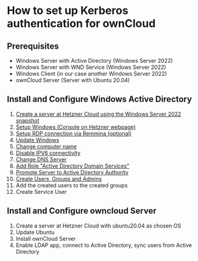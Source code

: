 # How to set up Kerberos authentication for ownCloud

## Prerequisites
* Windows Server with Active Directory (Windows Server 2022)
* Windows Server with WND Service (Windows Server 2022)
* Windows Client (in our case another Windows Server 2022)
* ownCloud Server (Server with Ubuntu 20.04)

## Install and Configure Windows Active Directory
1. [Create a server at Hetzner Cloud using the Windows Server 2022 snapshot]
2. [Setup Windows (Console on Hetzner webpage)]
3. [Setup RDP connection via Remmina (optional)]
4. [Update Windows]
5. [Change computer name]
6. [Disable IPV6 connectivity]
7. [Change DNS Server]
8. [Add Role "Active Directory Domain Services"]
9. [Promote Server to Active Directory Authority]
10. [Create Users, Groups and Admins]
11. Add the created users to the created groups
12. Create Service User
    




## Install and Configure owncloud Server
1. Create a server at Hetzner Cloud with ubuntu20.04 as chosen OS
2. Update Ubuntu
3. Install ownCloud Server
4. Enable LDAP app, connect to Active Directory, sync users from Active Directory



[Create a server at Hetzner Cloud using the Windows Server 2022 snapshot]: https://github.com/GeraldLeikam/tutorials/blob/master/guides/windows/server2022/create_hetzner_snapshot.md
[Setup Windows (Console on Hetzner webpage)]: https://github.com/GeraldLeikam/tutorials/blob/master/guides/windows/server2022/finish_setup_hetzner_webconsole.md
[Setup RDP connection via Remmina (optional)]: https://github.com/GeraldLeikam/tutorials/blob/master/guides/windows/server2022/setup_rdp_remmina.md
[Update Windows]: https://github.com/GeraldLeikam/tutorials/blob/master/guides/windows/server2022/update_windows.md
[Change computer name]: https://github.com/GeraldLeikam/tutorials/blob/master/guides/windows/server2022/change_computer_name.md
[Disable IPV6 connectivity]: https://github.com/GeraldLeikam/tutorials/blob/master/guides/windows/server2022/disable_ipv6_connectivity.md
[Change DNS Server]: https://github.com/GeraldLeikam/tutorials/blob/master/guides/windows/server2022/change_dns_server.md
[Add Role "Active Directory Domain Services"]: https://github.com/GeraldLeikam/tutorials/blob/master/guides/windows/server2022/install_active_directory_role.md
[Promote Server to Active Directory Authority]: https://github.com/GeraldLeikam/tutorials/blob/master/guides/windows/server2022/promote_server_to_active_directory.md
[Create Users, Groups and Admins]: https://github.com/GeraldLeikam/tutorials/blob/master/guides/windows/server2022/create_users_groups_admins.md